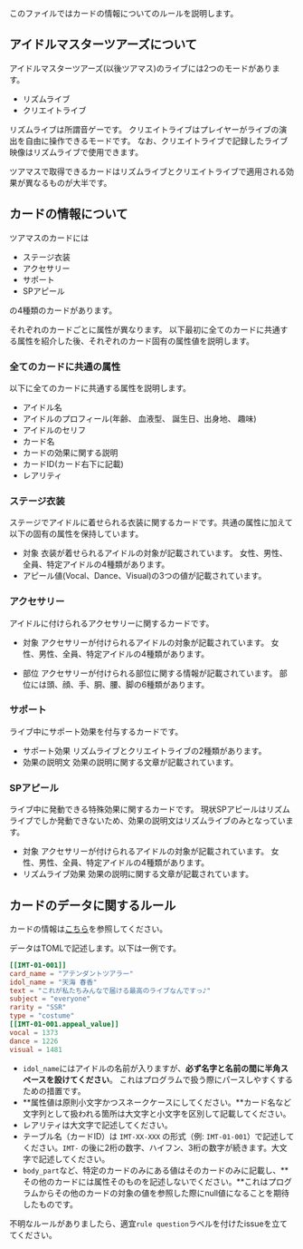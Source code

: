 このファイルではカードの情報についてのルールを説明します。

## アイドルマスターツアーズについて

アイドルマスターツアーズ(以後ツアマス)のライブには2つのモードがあります。

- リズムライブ
- クリエイトライブ

リズムライブは所謂音ゲーです。
クリエイトライブはプレイヤーがライブの演出を自由に操作できるモードです。
なお、クリエイトライブで記録したライブ映像はリズムライブで使用できます。

ツアマスで取得できるカードはリズムライブとクリエイトライブで適用される効果が異なるものが大半です。


## カードの情報について
ツアマスのカードには

- ステージ衣装
- アクセサリー
- サポート
- SPアピール

の4種類のカードがあります。

それぞれのカードごとに属性が異なります。
以下最初に全てのカードに共通する属性を紹介した後、それぞれのカード固有の属性値を説明します。

### 全てのカードに共通の属性

以下に全てのカードに共通する属性を説明します。

- アイドル名
- アイドルのプロフィール(年齢、 血液型、 誕生日、出身地、 趣味)
- アイドルのセリフ
- カード名
- カードの効果に関する説明
- カードID(カード右下に記載)
- レアリティ

### ステージ衣装
ステージでアイドルに着せられる衣装に関するカードです。共通の属性に加えて以下の固有の属性を保持しています。

- 対象
衣装が着せられるアイドルの対象が記載されています。
女性、男性、全員、特定アイドルの4種類があります。
- アピール値(Vocal、Dance、Visual)の3つの値が記載されています。

### アクセサリー
アイドルに付けられるアクセサリーに関するカードです。

- 対象
アクセサリーが付けられるアイドルの対象が記載されています。
女性、男性、全員、特定アイドルの4種類があります。

- 部位
アクセサリーが付けられる部位に関する情報が記載されています。
部位には頭、顔、手、胴、腰、脚の6種類があります。

### サポート
ライブ中にサポート効果を付与するカードです。

- サポート効果
リズムライブとクリエイトライブの2種類があります。
- 効果の説明文
効果の説明に関する文章が記載されています。

### SPアピール
ライブ中に発動できる特殊効果に関するカードです。
現状SPアピールはリズムライブでしか発動できないため、効果の説明文はリズムライブのみとなっています。

- 対象
アクセサリーが付けられるアイドルの対象が記載されています。
女性、男性、全員、特定アイドルの4種類があります。
- リズムライブ効果
効果の説明に関する文章が記載されています。


## カードのデータに関するルール

カードの情報は[こちら](https://bandainamco-am.co.jp/am/vg/idolmaster-tours/cardlist/#all)を参照してください。

データはTOMLで記述します。以下は一例です。

```toml
[[IMT-01-001]]
card_name = "アテンダントツアラー"
idol_name = "天海 春香"
text = "これが私たちみんなで届ける最高のライブなんですっ♪"
subject = "everyone"
rarity = "SSR"
type = "costume"
[[IMT-01-001.appeal_value]]
vocal = 1373
dance = 1226
visual = 1481
```
- `idol_name`にはアイドルの名前が入りますが、**必ず名字と名前の間に半角スペースを設けてください**。
これはプログラムで扱う際にパースしやすくするための措置です。
- **属性値は原則小文字かつスネークケースにしてください。**カード名など文字列として扱われる箇所は大文字と小文字を区別して記載してください。
- レアリティは大文字で記述してください。
- テーブル名（カードID）は `IMT-XX-XXX` の形式（例: `IMT-01-001`）で記述してください。`IMT-` の後に2桁の数字、ハイフン、3桁の数字が続きます。大文字で記述してください。
- `body_part`など、特定のカードのみにある値はそのカードのみに記載し、**その他のカードには属性そのものを記述しないでください。**これはプログラムからその他のカードの対象の値を参照した際にnull値になることを期待したものです。

不明なルールがありましたら、適宜`rule question`ラベルを付けたissueを立ててください。
